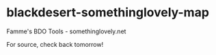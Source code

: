 # blackdesert-somethinglovely-map
Famme's BDO Tools - somethinglovely.net

For source, check back tomorrow!

